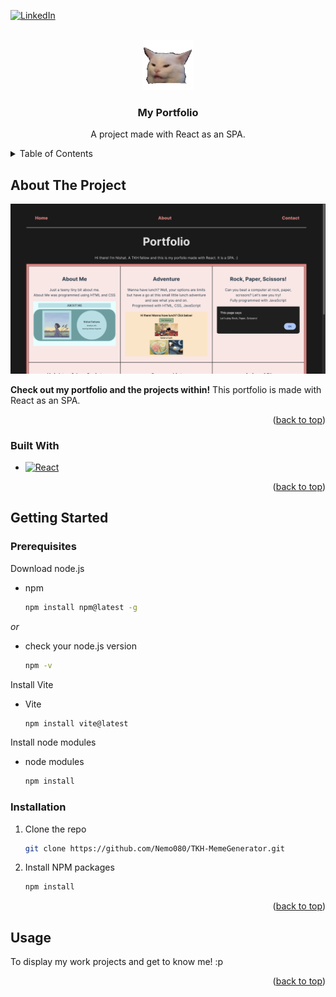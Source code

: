 
<a name="readme-top"></a>


[![LinkedIn][linkedin-shield]][linkedin-url]



<!-- PROJECT LOGO -->
<br />
<div align="center">
  <a href="src/assets/Cat.png">
    <img src="src/assets/Cat.png" alt="Logo" width="80" height="80">
  </a>

  <h3 align="center">My Portfolio</h3>

  <p align="center">
    A project made with React as an SPA.
    </p>
</div>



<!-- TABLE OF CONTENTS -->
<details>
  <summary>Table of Contents</summary>
  <ol>
    <li>
      <a href="#about-the-project">About The Project</a>
      <ul>
        <li><a href="#built-with">Built With</a></li>
      </ul>
    </li>
    <li>
      <a href="#getting-started">Getting Started</a>
      <ul>
        <li><a href="#prerequisites">Prerequisites</a></li>
        <li><a href="#installation">Installation</a></li>
      </ul>
    </li>
    <li><a href="#usage">Usage</a></li>
  </ol>
</details>



<!-- ABOUT THE PROJECT -->
## About The Project

[![Product Name Screen Shot][product-screenshot]](src/assets/portfolio-img.png)

 **Check out my portfolio and the projects within!** This portfolio is made with React as an SPA.


<p align="right">(<a href="#readme-top">back to top</a>)</p>



### Built With

* [![React][React.js]][React-url]


<p align="right">(<a href="#readme-top">back to top</a>)</p>



<!-- GETTING STARTED -->
## Getting Started


### Prerequisites

Download node.js
* npm
  ```sh
  npm install npm@latest -g
  ```
_or_ 

* check your node.js version 
  ```sh
  npm -v
  ```

Install Vite
* Vite
  ```sh
  npm install vite@latest
  ```

Install node modules
* node modules
  ```sh
  npm install
  ```

### Installation

1. Clone the repo
   ```sh
   git clone https://github.com/Nemo080/TKH-MemeGenerator.git
   ```
2. Install NPM packages
   ```sh
   npm install
   ```

<p align="right">(<a href="#readme-top">back to top</a>)</p>



<!-- USAGE EXAMPLES -->
## Usage

To display my work projects and get to know me! :p

<p align="right">(<a href="#readme-top">back to top</a>)</p>




<!-- MARKDOWN LINKS & IMAGES -->
<!-- https://www.markdownguide.org/basic-syntax/#reference-style-links -->

[linkedin-shield]: https://img.shields.io/badge/-LinkedIn-black.svg?style=for-the-badge&logo=linkedin&colorB=555
[linkedin-url]: https://www.linkedin.com/in/nishat-farhana/
[product-screenshot]: src/assets/portfolio-img.png
[React.js]: https://img.shields.io/badge/React-20232A?style=for-the-badge&logo=react&logoColor=61DAFB
[React-url]: https://reactjs.org/
